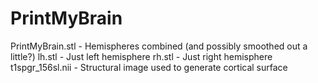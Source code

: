 # PrintMyBrain

PrintMyBrain.stl	        - Hemispheres combined (and possibly smoothed out a little?)
lh.stl	                  - Just left hemisphere
rh.stl	                  - Just right hemisphere
t1spgr_156sl.nii          - Structural image used to generate cortical surface

